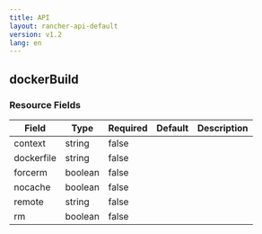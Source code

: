 ```yaml
---
title: API
layout: rancher-api-default
version: v1.2
lang: en
---
```


## dockerBuild





### Resource Fields

Field | Type | Required | Default | Description
---|---|---|---|---
context | string | false |  | 
dockerfile | string | false |  | 
forcerm | boolean | false |  | 
nocache | boolean | false |  | 
remote | string | false |  | 
rm | boolean | false |  | 

